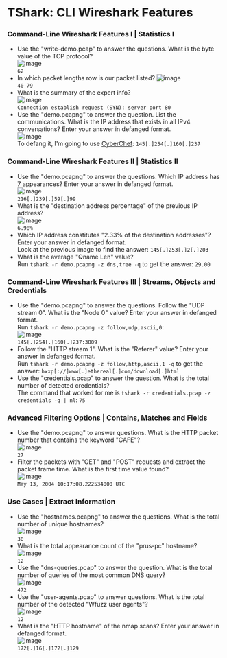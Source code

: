 # TShark: CLI Wireshark Features

### Command-Line Wireshark Features I | Statistics I
- Use the "write-demo.pcap" to answer the questions. What is the byte value of the TCP protocol?<br />
![image](https://github.com/user-attachments/assets/7d8c108b-409a-464e-9804-20711cfece66)<br />
`62`
- In which packet lengths row is our packet listed?
![image](https://github.com/user-attachments/assets/458217c4-6c55-4a4a-a448-50c0e72d4f5a)<br />
`40-79`
- What is the summary of the expert info? <br />
![image](https://github.com/user-attachments/assets/a9f1c09a-4012-454f-9b54-f75c36424b60)<br />
`Connection establish request (SYN): server port 80`
- Use the "demo.pcapng" to answer the question. List the communications. What is the IP address that exists in all IPv4 conversations? Enter your answer in defanged format.<br />
![image](https://github.com/user-attachments/assets/1785cf7b-a58b-46a4-9dcc-426c8c8ff0da)<br />
To defang it, I'm going to use [CyberChef](https://gchq.github.io/CyberChef/): `145[.]254[.]160[.]237`

### Command-Line Wireshark Features II | Statistics II
- Use the "demo.pcapng" to answer the questions. Which IP address has 7 appearances? Enter your answer in defanged format. <br />
![image](https://github.com/user-attachments/assets/43e35cb0-f9cb-4095-a6c5-d1e97cae415c)<br />
`216[.]239[.]59[.]99`
- What is the "destination address percentage" of the previous IP address?<br />
![image](https://github.com/user-attachments/assets/6a6c634e-c0cd-438d-9c7b-5742e3a79a6b)<br />
`6.98%`
- Which IP address constitutes "2.33% of the destination addresses"? Enter your answer in defanged format. <br />
Look at the previous image to find the answer: `145[.]253[.]2[.]203`
- What is the average "Qname Len" value?<br />
Run `tshark -r demo.pcapng -z dns,tree -q` to get the answer: `29.00`

### Command-Line Wireshark Features III | Streams, Objects and Credentials
- Use the "demo.pcapng" to answer the questions. Follow the "UDP stream 0". What is the "Node 0" value? Enter your answer in defanged format. <br />
Run `tshark -r demo.pcapng -z follow,udp,ascii,0`: <br />
![image](https://github.com/user-attachments/assets/cca2b7ce-95c2-41ae-8016-6c23eaf6ec74)<br />
`145[.]254[.]160[.]237:3009`
- Follow the "HTTP stream 1". What is the "Referer" value? Enter your answer in defanged format. <br />
Run `tshark -r demo.pcapng -z follow,http,ascii,1 -q` to get the answer: `hxxp[://]www[.]ethereal[.]com/download[.]html`
- Use the "credentials.pcap" to answer the question. What is the total number of detected credentials?<br />
The command that worked for me is `tshark -r credentials.pcap -z credentials -q | nl`: `75`

### Advanced Filtering Options | Contains, Matches and Fields
- Use the "demo.pcapng" to answer questions. What is the HTTP packet number that contains the keyword "CAFE"? <br />
![image](https://github.com/user-attachments/assets/c4e9aba6-def5-42b0-a555-75fcc2ec26f4)<br />
`27`
- Filter the packets with "GET" and "POST" requests and extract the packet frame time. What is the first time value found?<br />
![image](https://github.com/user-attachments/assets/9a32924c-bee1-4a14-bc1e-9fb030418e9d)<br />
`May 13, 2004 10:17:08.222534000 UTC`

### Use Cases | Extract Information
- Use the "hostnames.pcapng" to answer the questions. What is the total number of unique hostnames?<br />
![image](https://github.com/user-attachments/assets/7fdd3c47-6689-4429-a307-5b4c314e14c4)<br />
`30`
- What is the total appearance count of the "prus-pc" hostname? <br />
![image](https://github.com/user-attachments/assets/8e896a74-e8fb-4d22-9cc7-10f049389496)<br />
`12`
- Use the "dns-queries.pcap" to answer the question. What is the total number of queries of the most common DNS query?<br />
![image](https://github.com/user-attachments/assets/0a013e38-4935-4273-a75b-0ac30ef657b2)<br />
`472`
- Use the "user-agents.pcap" to answer questions. What is the total number of the detected "Wfuzz user agents"?<br />
![image](https://github.com/user-attachments/assets/0a8bf00a-1bb8-478f-a804-5d2861bd8157)<br />
`12`
- What is the "HTTP hostname" of the nmap scans? Enter your answer in defanged format.<br />
![image](https://github.com/user-attachments/assets/0fcfc1a0-3b88-4bbe-8a15-e40f9f16575a)<br />
`172[.]16[.]172[.]129`
